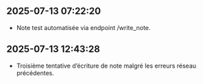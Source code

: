## 2025-07-13 07:22:20
- Note test automatisée via endpoint /write_note.

## 2025-07-13 12:43:28
- Troisième tentative d’écriture de note malgré les erreurs réseau précédentes.

